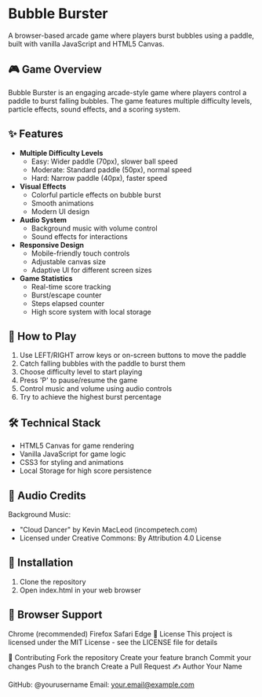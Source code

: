 # Bubble Burster

A browser-based arcade game where players burst bubbles using a paddle, built with vanilla JavaScript and HTML5 Canvas.

## 🎮 Game Overview

Bubble Burster is an engaging arcade-style game where players control a paddle to burst falling bubbles. The game features multiple difficulty levels, particle effects, sound effects, and a scoring system.

## ✨ Features

-   **Multiple Difficulty Levels**
    -   Easy: Wider paddle (70px), slower ball speed
    -   Moderate: Standard paddle (50px), normal speed
    -   Hard: Narrow paddle (40px), faster speed
-   **Visual Effects**
    -   Colorful particle effects on bubble burst
    -   Smooth animations
    -   Modern UI design
-   **Audio System**
    -   Background music with volume control
    -   Sound effects for interactions
-   **Responsive Design**
    -   Mobile-friendly touch controls
    -   Adjustable canvas size
    -   Adaptive UI for different screen sizes
-   **Game Statistics**
    -   Real-time score tracking
    -   Burst/escape counter
    -   Steps elapsed counter
    -   High score system with local storage

## 🎯 How to Play

1. Use LEFT/RIGHT arrow keys or on-screen buttons to move the paddle
2. Catch falling bubbles with the paddle to burst them
3. Choose difficulty level to start playing
4. Press 'P' to pause/resume the game
5. Control music and volume using audio controls
6. Try to achieve the highest burst percentage

## 🛠️ Technical Stack

-   HTML5 Canvas for game rendering
-   Vanilla JavaScript for game logic
-   CSS3 for styling and animations
-   Local Storage for high score persistence

## 🎵 Audio Credits

Background Music:

-   "Cloud Dancer" by Kevin MacLeod (incompetech.com)
-   Licensed under Creative Commons: By Attribution 4.0 License

## 🚀 Installation

1. Clone the repository
2. Open index.html in your web browser

## 📱 Browser Support

Chrome (recommended)
Firefox
Safari
Edge
📝 License
This project is licensed under the MIT License - see the LICENSE file for details

🤝 Contributing
Fork the repository
Create your feature branch
Commit your changes
Push to the branch
Create a Pull Request
✍️ Author
Your Name

GitHub: @yourusername
Email: your.email@example.com
